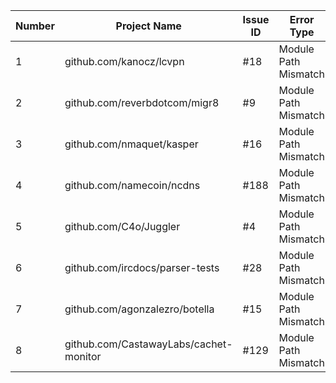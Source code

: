 | Number | Project Name                         | Issue ID | Error Type           | Stars | Forks | Status   | Issue Link                                                |
|--------|--------------------------------------|--------|----------------------|-------|-------|----------|----------------------------------------------------------|
| 1      | github.com/kanocz/lcvpn              | #18    | Module Path Mismatch | 544   | 109   | Fixed    | https://github.com/kanocz/lcvpn/issues/18                |
| 2      | github.com/reverbdotcom/migr8        | #9     | Module Path Mismatch | 46    | 11    | Confirmed| https://github.com/reverbdotcom/migr8/issues/9           |
| 3      | github.com/nmaquet/kasper            | #16    | Module Path Mismatch | 439   | 24    | Confirmed| https://github.com/nmaquet/kasper/issues/16              |
| 4      | github.com/namecoin/ncdns            | #188   | Module Path Mismatch | 137   | 41    | Confirmed| https://github.com/namecoin/ncdns/issues/188             |
| 5      | github.com/C4o/Juggler               | #4     | Module Path Mismatch | 441   | 51    | Fixed    | https://github.com/C4o/Juggler/issues/4                  |
| 6      | github.com/ircdocs/parser-tests      | #28    | Module Path Mismatch | 40    | 6     | Confirmed| https://github.com/ircdocs/parser-tests/issues/28        |
| 7      | github.com/agonzalezro/botella       | #15    | Module Path Mismatch | 61    | 6     | Confirmed| https://github.com/agonzalezro/botella/issues/15         |
| 8      | github.com/CastawayLabs/cachet-monitor| #129  | Module Path Mismatch | 438   | 125   | Confirmed| https://github.com/CastawayLabs/cachet-monitor/issues/129|
